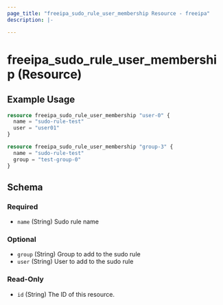 ```yaml
---
page_title: "freeipa_sudo_rule_user_membership Resource - freeipa"
description: |-

---
```


# freeipa_sudo_rule_user_membership (Resource)



## Example Usage

```terraform
resource freeipa_sudo_rule_user_membership "user-0" {
  name = "sudo-rule-test"
  user = "user01"
}

resource freeipa_sudo_rule_user_membership "group-3" {
  name = "sudo-rule-test"
  group = "test-group-0"
}
```




<!-- schema generated by tfplugindocs -->
## Schema

### Required

- `name` (String) Sudo rule name

### Optional

- `group` (String) Group to add to the sudo rule
- `user` (String) User to add to the sudo rule

### Read-Only

- `id` (String) The ID of this resource.
